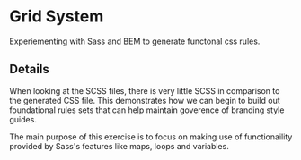 # Grid System

Experiementing with Sass and BEM to generate functonal css rules.

## Details

When looking at the SCSS files, there is very little SCSS in comparison to the generated CSS file. This demonstrates how we can begin to build out foundational rules sets that can help maintain goverence of branding style guides.

The main purpose of this exercise is to focus on making use of functionaility provided by Sass's features like maps, loops and variables.
